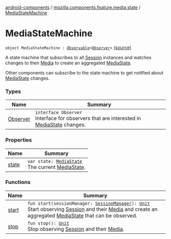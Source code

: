 [android-components](../../index.md) / [mozilla.components.feature.media.state](../index.md) / [MediaStateMachine](./index.md)

# MediaStateMachine

`object MediaStateMachine : `[`Observable`](../../mozilla.components.support.base.observer/-observable/index.md)`<`[`Observer`](-observer/index.md)`>` [(source)](https://github.com/mozilla-mobile/android-components/blob/master/components/feature/media/src/main/java/mozilla/components/feature/media/state/MediaStateMachine.kt#L23)

A state machine that subscribes to all [Session](../../mozilla.components.browser.session/-session/index.md) instances and watches changes to their [Media](../../mozilla.components.concept.engine.media/-media/index.md) to create an
aggregated [MediaState](../-media-state/index.md).

Other components can subscribe to the state machine to get notified about [MediaState](../-media-state/index.md) changes.

### Types

| Name | Summary |
|---|---|
| [Observer](-observer/index.md) | `interface Observer`<br>Interface for observers that are interested in [MediaState](../-media-state/index.md) changes. |

### Properties

| Name | Summary |
|---|---|
| [state](state.md) | `var state: `[`MediaState`](../-media-state/index.md)<br>The current [MediaState](../-media-state/index.md). |

### Functions

| Name | Summary |
|---|---|
| [start](start.md) | `fun start(sessionManager: `[`SessionManager`](../../mozilla.components.browser.session/-session-manager/index.md)`): `[`Unit`](https://kotlinlang.org/api/latest/jvm/stdlib/kotlin/-unit/index.html)<br>Start observing [Session](../../mozilla.components.browser.session/-session/index.md) and their [Media](../../mozilla.components.concept.engine.media/-media/index.md) and create an aggregated [MediaState](../-media-state/index.md) that can be observed. |
| [stop](stop.md) | `fun stop(): `[`Unit`](https://kotlinlang.org/api/latest/jvm/stdlib/kotlin/-unit/index.html)<br>Stop observing [Session](../../mozilla.components.browser.session/-session/index.md) and their [Media](../../mozilla.components.concept.engine.media/-media/index.md). |
